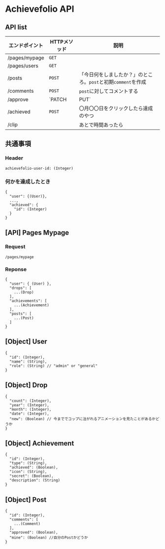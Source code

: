 
# Achievefolio API

## API list
|エンドポイント|HTTPメソッド|説明|
|---|---|---|
|/pages/mypage|`GET`||
|/pages/users|`GET`||
|/posts|`POST`|「今日何をしましたか？」のところ。`post`と初期`comment`を作成|
|/comments|`POST`|`post`に対してコメントする|
|/approve|`PATCH|PUT`|`post`を承認する|
|/achieved|`POST`|〇月〇〇日をクリックしたら達成のやつ|
|/clip||あとで時間あったら|

## 共通事項
### Header
```
achievefolio-user-id: (Integer)
```
### 何かを達成したとき
```
{
  "user": {(User)},
  ...,
  "achieved": {
    "id": (Integer)
  }
}
```

## [API] Pages Mypage
### Request
```
/pages/mypage
```
### Reponse
```
{
  "user": { (User) },
  "drops": [
    ...(Drop)
  ],
  "achievements": [
    ...(Achievement)
  ],
  "posts": [
    ...(Post)
  ]
}
```
## [Object] User
```
{
  "id": (Integer),
  "name": (String),
  "role": (String) // "admin" or "general"
}
```

## [Object] Drop
```
{
  "count": (Integer),
  "year": (Integer),
  "month": (Integer),
  "date": (Integer),
  "new": (Boolean) // 今まででコップに注がれるアニメーションを見たことがあるかどうか
}
```

## [Object] Achievement
```
{
  "id": (Integer),
  "type": (String),
  "achieved": (Boolean),
  "icon": (String),
  "secret": (Boolean),
  "description": (String)
}
```

## [Object] Post
```
{
  "id": (Integer),
  "comments": [
    ...(Comment)
  ],
  "approved": (Boolean),
  "mine": (Boolean) //自分のPostかどうか
}
```
